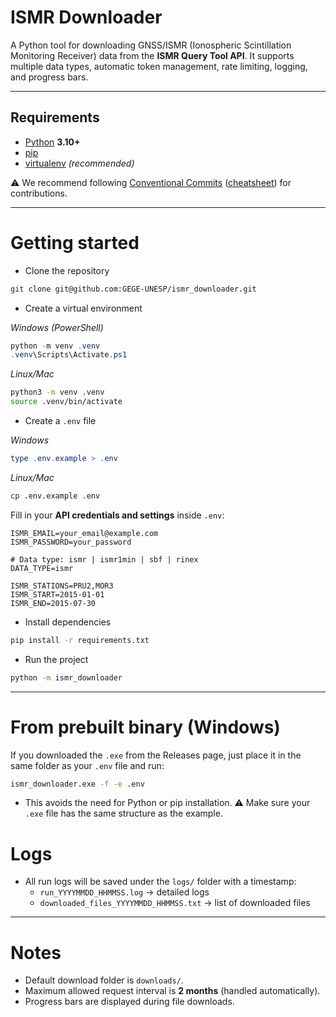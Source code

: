 # ISMR Downloader

A Python tool for downloading GNSS/ISMR (Ionospheric Scintillation Monitoring Receiver) data from the **ISMR Query Tool API**.
It supports multiple data types, automatic token management, rate limiting, logging, and progress bars.

---

## Requirements

- [Python](https://www.python.org/downloads/) **3.10+**
- [pip](https://pip.pypa.io/en/stable/installation/)
- [virtualenv](https://virtualenv.pypa.io/en/latest/) *(recommended)*

⚠ We recommend following [Conventional Commits](https://www.conventionalcommits.org/)
([cheatsheet](https://gist.github.com/qoomon/5dfcdf8eec66a051ecd85625518cfd13)) for contributions.

---

# Getting started

- Clone the repository
```bash
git clone git@github.com:GEGE-UNESP/ismr_downloader.git
```

- Create a virtual environment

*Windows (PowerShell)*
```powershell
python -m venv .venv
.venv\Scripts\Activate.ps1
```

*Linux/Mac*
```bash
python3 -m venv .venv
source .venv/bin/activate
```

- Create a `.env` file

*Windows*
```powershell
type .env.example > .env
```

*Linux/Mac*
```bash
cp .env.example .env
```

Fill in your **API credentials and settings** inside `.env`:

```env
ISMR_EMAIL=your_email@example.com
ISMR_PASSWORD=your_password

# Data type: ismr | ismr1min | sbf | rinex
DATA_TYPE=ismr

ISMR_STATIONS=PRU2,MOR3
ISMR_START=2015-01-01
ISMR_END=2015-07-30
```

- Install dependencies
```bash
pip install -r requirements.txt
```

- Run the project
```bash
python -m ismr_downloader
```

---

# From prebuilt binary (Windows)

If you downloaded the `.exe` from the Releases page, just place it in the same folder as your `.env` file and run:
```bash
ismr_downloader.exe -f -e .env
```
- This avoids the need for Python or pip installation.
⚠ Make sure your `.exe` file has the same structure as the example.

# Logs

- All run logs will be saved under the `logs/` folder with a timestamp:
  - `run_YYYYMMDD_HHMMSS.log` → detailed logs
  - `downloaded_files_YYYYMMDD_HHMMSS.txt` → list of downloaded files

---

# Notes

- Default download folder is `downloads/`.
- Maximum allowed request interval is **2 months** (handled automatically).
- Progress bars are displayed during file downloads.